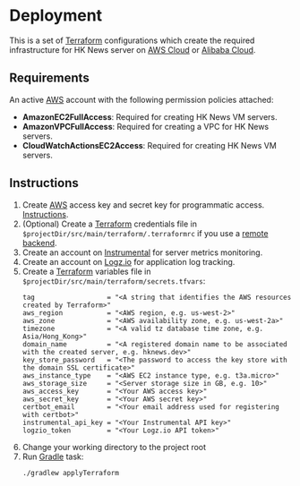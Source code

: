 # Deployment

This is a set of [Terraform](https://www.terraform.io) configurations which create the required infrastructure for HK News server on [AWS Cloud](https://aws.amazon.com) or [Alibaba Cloud](https://us.alibabacloud.com/en).

## Requirements

An active [AWS](https://aws.amazon.com) account with the following permission policies attached:
* **AmazonEC2FullAccess**: Required for creating HK News VM servers.
* **AmazonVPCFullAccess**: Required for creating a VPC for HK News servers.
* **CloudWatchActionsEC2Access**: Required for creating HK News VM servers.

## Instructions

1. Create [AWS](https://aws.amazon.com) access key and secret key for programmatic access. [Instructions](https://docs.aws.amazon.com/general/latest/gr/aws-sec-cred-types.html#access-keys-and-secret-access-keys).
2. (Optional) Create a [Terraform](https://www.terraform.io) credentials file in `$projectDir/src/main/terraform/.terraformrc` if you use a [remote backend](https://www.terraform.io/docs/backends/index.html).
3. Create an account on [Instrumental](https://instrumentalapp.com) for server metrics monitoring.
4. Create an account on [Logz.io](https://logz.io/) for application log tracking.
3. Create a [Terraform](https://www.terraform.io) variables file in `$projectDir/src/main/terraform/secrets.tfvars`:
   ```hcl-terraform
   tag                  = "<A string that identifies the AWS resources created by Terraform>"
   aws_region           = "<AWS region, e.g. us-west-2>"
   aws_zone             = "<AWS availability zone, e.g. us-west-2a>"
   timezone             = "<A valid tz database time zone, e.g. Asia/Hong_Kong>"
   domain_name          = "<A registered domain name to be associated with the created server, e.g. hknews.dev>"
   key_store_password   = "<The password to access the key store with the domain SSL certificate>"
   aws_instance_type    = "<AWS EC2 instance type, e.g. t3a.micro>"
   aws_storage_size     = "<Server storage size in GB, e.g. 10>"
   aws_access_key       = "<Your AWS access key>"
   aws_secret_key       = "<Your AWS secret key>"
   certbot_email        = "<Your email address used for registering with certbot>"
   instrumental_api_key = "<Your Instrumental API key>"
   logzio_token         = "<Your Logz.io API token>"
   ```
6. Change your working directory to the project root
7. Run [Gradle](https://gradle.org) task:
   ```shell script
   ./gradlew applyTerraform
   ```
